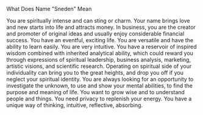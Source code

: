 
What Does Name "Sneden" Mean

You are spiritually intense and can sting or charm. Your name brings love and new starts into life and attracts money.
In business, you are the creator and promoter of original ideas and usually enjoy considerable financial success.
You have an eventful, exciting life. You are versatile and have the ability to learn easily.
You are very intuitive. You have a reservoir of inspired wisdom combined with inherited analytical ability, which could
reward you through expressions of spiritual leadership, business analysis, marketing, artistic visions, and scientific research.
Operating on spiritual side of your individuality can bring you to the great heights, and drop you off if you neglect your 
spiritual identity. You are always looking for an opportunity to investigate the unknown, to use and show your mental abilities,
to find the purpose and meaning of life. You want to grow wise and to understand people and things. 
You need privacy to replenish your energy. You have a unique way of thinking, intuitive, reflective, absorbing.
